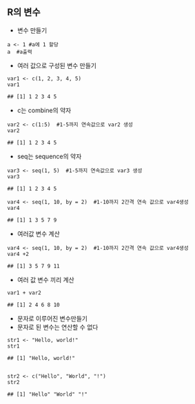 ## R의 변수

* 변수 만들기
```
a <- 1 #a에 1 할당
a  #a출력
```

* 여러 값으로 구성된 변수 만들기
```
var1 <- c(1, 2, 3, 4, 5)
var1

## [1] 1 2 3 4 5
```
* c는 combine의 약자
```
var2 <- c(1:5)  #1-5까지 연속값으로 var2 생성
var2

## [1] 1 2 3 4 5
```

* seq는 sequence의 약자
```
var3 <- seq(1, 5)  #1-5까지 연속값으로 var3 생성
var3

## [1] 1 2 3 4 5
```
```
var4 <- seq(1, 10, by = 2)  #1-10까지 2간격 연속 값으로 var4생성
var4

## [1] 1 3 5 7 9
```

* 여러값 변수 계산
```
var4 <- seq(1, 10, by = 2)  #1-10까지 2간격 연속 값으로 var4생성
var4 +2

## [1] 3 5 7 9 11
```

* 여러 값 변수 끼리 계산
```
var1 + var2

## [1] 2 4 6 8 10
```


* 문자로 이루어진 변수만들기
* 문자로 된 변수는 연산할 수 없다
```
str1 <- "Hello, world!"
str1

## [1] "Hello, world!"


str2 <- c("Hello", "World", "!")
str2

## [1] "Hello" "World" "!"
```

